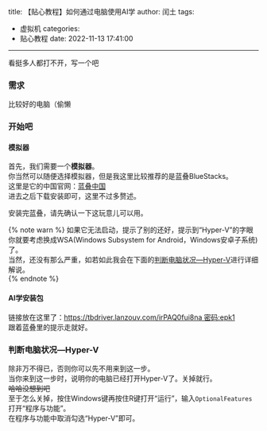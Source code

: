 title: 【贴心教程】如何通过电脑使用AI学
author: 闰土
tags:
  - 虚拟机
categories:
  - 贴心教程
date: 2022-11-13 17:41:00
---
看挺多人都打不开，写一个吧    
<!-- more-->
### 需求
比较好的电脑（偷懒

### 开始吧

#### 模拟器
首先，我们需要一个**模拟器**。    
你当然可以随便选择模拟器，但是我这里比较推荐的是蓝叠BlueStacks。    
这里是它的中国官网：[蓝叠中国](https://www.bluestacks.cn/)    
进去之后下载安装即可，这里不过多赘述。

安装完蓝叠，请先确认一下这玩意儿可以用。    

{% note warn %}
如果它无法启动，提示了别的还好，提示到“Hyper-V”的字眼你就要考虑换成WSA(Windows Subsystem for Android，Windows安卓子系统)了。    
当然，还没有那么严重，如若如此我会在下面的[判断电脑状况—Hyper-V](#提示有关—Hyper-V)进行详细解说。    
{% endnote %}

#### AI学安装包
链接放在这里了：[https://tbdriver.lanzouv.com/irPAQ0fui8na
密码:epk1](https://tbdriver.lanzouv.com/irPAQ0fui8na)    
跟着蓝叠里的提示走就好。    

### 判断电脑状况—Hyper-V
除非万不得已，否则你可以先不用来到这一步。     
当你来到这一步时，说明你的电脑已经打开Hyper-V了。关掉就行。    
~~哈哈没想到吧~~    
至于怎么关掉，按住Windows键再按住R键打开“运行”，输入```OptionalFeatures```打开“程序与功能”。    
在程序与功能中取消勾选“Hyper-V”即可。    
